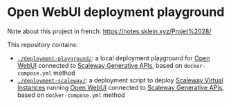 # Open WebUI deployment playground

Note about this project in french: https://notes.sklein.xyz/Projet%2028/

This repository contains:

- [`./deployment-playground/`](./deployment-playground/): a local deployment playground for [Open WebUI](https://github.com/open-webui/open-webui) connected to [Scaleway Generative APIs](https://www.scaleway.com/fr/generative-apis/), based on `docker-compose.yml` method
- [`./deployment-scaleway/`](./deployment-scaleway/): a deployment script to deploy [Scaleway Virtual Instances](https://www.scaleway.com/en/virtual-instances/) running [Open WebUI](https://github.com/open-webui/open-webui) connected to [Scaleway Generative APIs](https://www.scaleway.com/fr/generative-apis/), based on `docker-compose.yml` method
